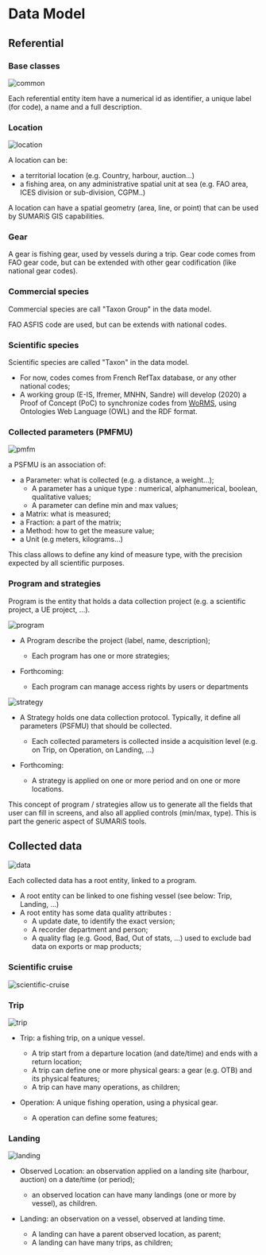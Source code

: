 # Data Model

## Referential

### Base classes

![common](model/referential/common.svg)

Each referential entity item have a numerical id as identifier, a unique label (for code), a name and a full description. 

### Location

![location](model/referential/location.svg)

A location can be:
  - a territorial location (e.g. Country, harbour, auction...)
  - a fishing area, on any administrative spatial unit at sea (e.g. FAO area, ICES division or sub-division, CGPM..)

A location can have a spatial geometry (area, line, or point) that can be used by SUMARiS GIS capabilities.  

### Gear

A gear is fishing gear, used by vessels during a trip. 
Gear code comes from FAO gear code, but can be extended with other gear codification (like national gear codes).

### Commercial species

Commercial species are call "Taxon Group" in the data model.

FAO ASFIS code are used, but can be extends with national codes. 

### Scientific species

Scientific species are called "Taxon" in the data model.

 - For now, codes comes from French RefTax database, or any other national codes;
 - A working group (E-IS, Ifremer, MNHN, Sandre) will develop (2020) a Proof of Concept (PoC) to synchronize codes from [WoRMS](http://www.marinespecies.org/), using Ontologies Web Language (OWL) and the RDF format.    

### Collected parameters (PMFMU)

![pmfm](model/referential/pmfm.svg)

a PSFMU is an association of:
 
 - a Parameter: what is collected (e.g. a distance, a weight...);
    * A parameter has a unique type : numerical, alphanumerical, boolean, qualitative values;
    * A parameter can define min and max values;
 - a Matrix: what is measured;
 - a Fraction: a part of the matrix;
 - a Method: how to get the measure value;
 - a Unit (e.g meters, kilograms...)

This class allows to define any kind of measure type, with the precision expected by all scientific purposes.

### Program and strategies

Program is the entity that holds a data collection project (e.g. a scientific project, a UE project, ...).

![program](model/administration/program.svg)

 - A Program describe the project (label, name, description);  
   * Each program has one or more strategies; 
   
 - Forthcoming:
   * Each program can manage access rights by users or departments

![strategy](model/administration/strategy.svg)

 - A Strategy holds one data collection protocol. Typically, it define all parameters (PSFMU) that should be collected.
   * Each collected parameters is collected inside a acquisition level (e.g. on Trip, on Operation, on Landing, ...)

 - Forthcoming:
    * A strategy is applied on one or more period and on one or more locations.
   
This concept of program / strategies allow us to generate all the fields that user can fill in screens,
and also all applied controls (min/max, type).
This is part the generic aspect of SUMARiS tools.
 
## Collected data

![data](model/data/common.svg)

Each collected data has a root entity, linked to a program.

- A root entity can be linked to one fishing vessel (see below: Trip, Landing, ...)
- A root entity has some data quality attributes : 
  * A update date, to identify the exact version;
  * A recorder department and person;
  * A quality flag (e.g. Good, Bad, Out of stats, ...) used to exclude bad data on exports or map products; 


### Scientific cruise


![scientific-cruise](model/data/scientific-cruise.svg)

### Trip

![trip](model/data/trip.svg)

- Trip: a fishing trip, on a unique vessel.
  * A trip start from a departure location (and date/time) and ends with a return location; 
  * A trip can define one or more physical gears: a gear (e.g. OTB) and its physical features;
  * A trip can have many operations, as children;

- Operation: A unique fishing operation, using a physical gear.
  * A operation can define some features;


### Landing

![landing](model/data/landing.svg)

- Observed Location: an observation applied on a landing site (harbour, auction) on a date/time (or period);
  * an observed location can have many landings (one or more by vessel), as children.

- Landing: an observation on a vessel, observed at landing time.
  * A landing can have a parent observed location, as parent;  
  * A landing can have many trips, as children;
